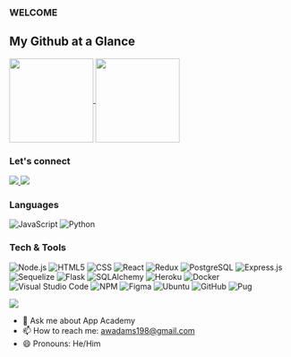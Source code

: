 ### WELCOME


## My Github at a Glance
<a href="https://github.com/awadams198/awadams198">
<img align="center" height="150" src="https://github-readme-stats.vercel.app/api?username=dominisam98&count_private=true&show_icons=true&theme=vue-dark&custom_title=My%20Stats"/>
</a>

<a href="https://github.com/awadams198/awadams198">
<img align="center" height="150" src="https://github-readme-stats.vercel.app/api/top-langs/?username=dominisam98&count_private=true&langs_count=6&theme=vue-dark&layout=compact&custom_title=Lines%20of%20Code%20Written&exclude_repo=curriculum,github-slideshow,unified-setup,git-training&hide=mako, shell"/>
</a>



### Let's connect
<a href="https://www.linkedin.com/in/anthony-adams-a4221a228/" target="_blank">
  <img src="https://img.shields.io/badge/LinkedIn-0077B5?style=for-the-badge&logo=linkedin&logoColor=white" />
</a>
<a href="https://angel.co/u/anthony-adams-18" target="_blank">
  <img src="https://img.shields.io/badge/Angel_List-9933CC?style=for-the-badge&logo=AngelList&logoColor=white" />
</a>

### Languages

![JavaScript](https://img.shields.io/badge/JavaScript-F7DF1E?style=for-the-badge&logo=javascript&logoColor=black)
![Python](https://img.shields.io/badge/python-3670A0?style=for-the-badge&logo=python&logoColor=ffdd54)

### Tech & Tools
![Node.js](https://img.shields.io/badge/Node.js-43853D?style=for-the-badge&logo=node.js&logoColor=white)
![HTML5](https://img.shields.io/badge/html5-%23E34F26.svg?style=for-the-badge&logo=html5&logoColor=white)
![CSS](https://img.shields.io/badge/CSS-239120?&style=for-the-badge&logo=css3&logoColor=white)
![React](https://img.shields.io/badge/React-20232A?style=for-the-badge&logo=react&logoColor=61DAFB)
![Redux](https://img.shields.io/badge/Redux-593D88?style=for-the-badge&logo=redux&logoColor=white)
![PostgreSQL](https://img.shields.io/badge/PostgreSQL-316192?style=for-the-badge&logo=postgresql&logoColor=white)
![Express.js](https://img.shields.io/badge/express.js-%23404d59.svg?style=for-the-badge&logo=express&logoColor=%2361DAFB)
![Sequelize](https://img.shields.io/badge/Sequelize-52B0E7?style=for-the-badge&logo=Sequelize&logoColor=white)
![Flask](https://img.shields.io/badge/Flask-000000?style=for-the-badge&logo=flask&logoColor=white)
![SQLAlchemy](https://img.shields.io/badge/SQLAlchemy-d71f00?style=for-the-badge&logo=SQLAlchemy&logoColor=white)
![Heroku](https://img.shields.io/badge/Heroku-430098?style=for-the-badge&logo=heroku&logoColor=white)
![Docker](https://img.shields.io/badge/docker-%230db7ed.svg?style=for-the-badge&logo=docker&logoColor=white)
![Visual Studio Code](https://img.shields.io/badge/Visual%20Studio%20Code-0078d7.svg?style=for-the-badge&logo=visual-studio-code&logoColor=white)
![NPM](https://img.shields.io/badge/NPM-%23000000.svg?style=for-the-badge&logo=npm&logoColor=white)
![Figma](https://img.shields.io/badge/figma-%23F24E1E.svg?style=for-the-badge&logo=figma&logoColor=white)
![Ubuntu](https://img.shields.io/badge/Ubuntu-E95420?style=for-the-badge&logo=ubuntu&logoColor=white)
![GitHub](https://img.shields.io/badge/github-%23121011.svg?style=for-the-badge&logo=github&logoColor=white)
![Pug](https://img.shields.io/badge/-Pug-brightgreen)


<!-- Make a similar profile using this repo https://github.com/anuraghazra/github-readme-stats -->



<!-- Keep these for later use -->

 <a href=https://awadams198.github.io/portfolio.me/ target="_blank">
  <img src="https://img.shields.io/badge/My_Portfolio-FF5722?style=for-the-badge&logo=rss&logoColor=white" />
</a> 


<!--
**awadams198/awadams198** is a ✨ _special_ ✨ repository because its `README.md` (this file) appears on your GitHub profile.

Here are some ideas to get you started:

<!-- - 🔭 I’m currently working on ...
- 🌱 I’m currently learning ... -->
<!-- - 👯 I’m looking to collaborate on ...
- 🤔 I’m looking for help with ... -->
- 💬 Ask me about App Academy
- 📫 How to reach me: awadams198@gmail.com
- 😄 Pronouns: He/Him
<!-- - ⚡ Fun fact: ... -->

